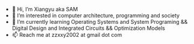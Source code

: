 - 👋 Hi, I’m Xiangyu aka SAM
- 👀 I’m interested in computer architecture, programming and society
- 🌱 I’m currently learning Operating Systems and System Programing && Digital Design and Integrated Circuits && Optimization Models
- 📫 Reach me at zzxxy2002 at gmail dot com

<!---
zzxxy2002/zzxxy2002 is a ✨ special ✨ repository because its `README.md` (this file) appears on your GitHub profile.
You can click the Preview link to take a look at your changes.
--->
